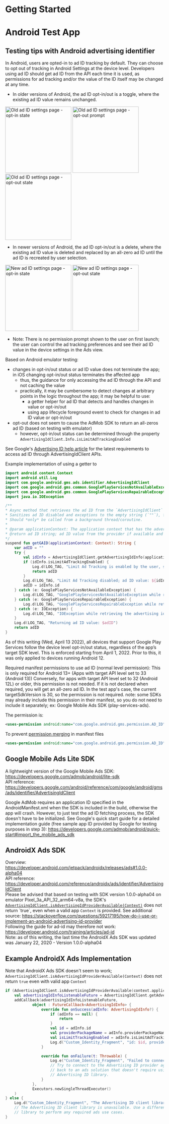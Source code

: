 # Getting Started

# Android Test App
## Testing tips with Android advertising identifier
In Android, users are opted-in to ad ID tracking by default. They can choose to opt out of tracking in Android Settings at the device level.
Developers using ad ID should get ad ID from the API each time it is used, as permissions for ad tracking and/or the value of the ID itself may be changed at any time.
- In older versions of Android, the ad ID opt-in/out is a toggle, where the existing ad ID value remains unchanged.

[<img src="./assets/old_adid_setting_optin.png" alt="Old ad ID settings page - opt-in state" width="210"/>](./assets/old_adid_setting_optin.png)
[<img src="./assets/old_adid_setting_optout_prompt.png" alt="Old ad ID settings page - opt-out prompt" width="210"/>](./assets/old_adid_setting_optout_prompt.png)
[<img src="./assets/old_adid_setting_optout.png" alt="Old ad ID settings page - opt-out state" width="210"/>](./assets/old_adid_setting_optout.png)

- In newer versions of Android, the ad ID opt-in/out is a delete, where the existing ad ID value is deleted and replaced by an all-zero ad ID until the ad ID is recreated by user selection.

[<img src="./assets/new_adid_setting_optin.png" alt="New ad ID settings page - opt-in state" width="210"/>](./assets/new_adid_setting_optin.png)
[<img src="./assets/new_adid_setting_optout.png" alt="New ad ID settings page - opt-out state" width="210"/>](./assets/new_adid_setting_optout.png)


- Note: There is no permission prompt shown to the user on first launch; the user can control the ad tracking preferences and see their ad ID value in the device settings in the Ads view.

Based on Android emulator testing:
- changes in opt-in/out status or ad ID value does not terminate the app; in iOS changing opt-in/out status terminates the affected app
    - thus, the guidance for only accessing the ad ID through the API and not caching the value
    - practically, it may be cumbersome to detect changes at arbitrary points in the logic throughout the app;
    it may be helpful to use:
        - a getter helper for ad ID that detects and handles changes in value or opt-in/out
        - using app lifecycle foreground event to check for changes in ad ID value or opt-in/out
- opt-out does not seem to cause the AdMob SDK to return an all-zeros ad ID (based on testing with emulator)
    - however, opt-in/out status can be determined through the property `AdvertisingIdClient.Info.isLimitAdTrackingEnabled`

See Google's [Advertising ID help article](https://support.google.com/googleplay/android-developer/answer/6048248?hl=en) for the latest requirements to access ad ID through AdvertisingIdClient APIs.

Example implementation of using a getter to 
```kotlin
import android.content.Context
import android.util.Log
import com.google.android.gms.ads.identifier.AdvertisingIdClient
import com.google.android.gms.common.GooglePlayServicesNotAvailableException
import com.google.android.gms.common.GooglePlayServicesRepairableException
import java.io.IOException

/**
* Async method that retrieves the ad ID from the `AdvertisingIdClient` (from Google's gms.ads SDK).
* Sanitizes ad ID disabled and exceptions to the empty string (`""`), for easy use with `MobileCore` ad ID APIs.
* Should *only* be called from a background thread/coroutine.
*
* @param applicationContext: The application context that has the advertising ID provider to obtain the ad ID from.
* @return ad ID string; ad ID value from the provider if available and tracking is allowed, empty string otherwise.
*/
suspend fun getGAID(applicationContext: Context): String {
    var adID = ""
    try {
        val idInfo = AdvertisingIdClient.getAdvertisingIdInfo(applicationContext)
        if (idInfo.isLimitAdTrackingEnabled) {
            Log.d(LOG_TAG, "Limit Ad Tracking is enabled by the user, setting ad ID to \"\"")
            return adID
        }
        Log.d(LOG_TAG, "Limit Ad Tracking disabled; ad ID value: ${idInfo.id}")
        adID = idInfo.id
    } catch (e: GooglePlayServicesNotAvailableException) {
        Log.d(LOG_TAG, "GooglePlayServicesNotAvailableException while retrieving the advertising identifier ${e.localizedMessage}")
    } catch (e: GooglePlayServicesRepairableException) {
        Log.d(LOG_TAG, "GooglePlayServicesRepairableException while retrieving the advertising identifier ${e.localizedMessage}")
    } catch (e: IOException) {
        Log.d(LOG_TAG, "IOException while retrieving the advertising identifier ${e.localizedMessage}")
    }
    Log.d(LOG_TAG, "Returning ad ID value: $adID")
    return adID
}
```

As of this writing (Wed, April 13 2022), all devices that support Google Play Services follow the device level opt-in/out status, regardless of the app’s target SDK level. This is enforced starting from April 1, 2022. Prior to this, it was only applied to devices running Android 12.

Required manifest permissions to use ad ID (normal level permission):
This is only required for Android 13+ (Apps with target API level set to 33 (Android 13))
Conversely, for apps with target API level set to 32 (Android 12L) or older, this permission is not needed.
If it is not declared when required, you will get an all-zero ad ID.
In the test app's case, the current targetSdkVersion is 30, so the permission is not required.
note: some SDKs may already include this permission in their manifest, so you do not need to include it separately; ex: Google Mobile Ads SDK (play-services-ads).

The permission is:
```xml
<uses-permission android:name="com.google.android.gms.permission.AD_ID"/>
```
To prevent [permission merging](https://developer.android.com/studio/build/manage-manifests#merge-manifests) in manifest files
```xml
<uses-permission android:name="com.google.android.gms.permission.AD_ID" tools:node="remove"/>
```




## Google Mobile Ads Lite SDK
A lightweight version of the Google Mobile Ads SDK: https://developers.google.com/admob/android/lite-sdk  
API reference: https://developers.google.com/android/reference/com/google/android/gms/ads/identifier/AdvertisingIdClient

Google AdMob requires an application ID specified in the AndroidManifest.xml when the SDK is included in the build, otherwise the app will crash. However, to just test the ad ID fetching process, the SDK doesn't have to be initialized. See Google's quick start guide for a detailed implementation guide (free sample app ID provided by Google for testing purposes in step 3): https://developers.google.com/admob/android/quick-start#import_the_mobile_ads_sdk

## AndroidX Ads SDK
Overview: https://developer.android.com/jetpack/androidx/releases/ads#1.0.0-alpha04  
API reference: https://developer.android.com/reference/androidx/ads/identifier/AdvertisingIdClient  
Please be advised that based on testing with SDK version 1.0.0-alpha04 on emulator Pixel_3a_API_32_arm64-v8a, the SDK's [`AdvertisingIdClient.isAdvertisingIdProviderAvailable(Context)`](https://developer.android.com/reference/androidx/ads/identifier/AdvertisingIdClient#isAdvertisingIdProviderAvailable(android.content.Context)) does not return `true`, even when a valid app `Context` is provided. See additional source: https://stackoverflow.com/questions/59217195/how-do-i-use-or-implement-an-android-advertising-id-provider  
Following the guide for ad-id may therefore not work: https://developer.android.com/training/articles/ad-id  
Note: as of this writing, the last time the AndroidX Ads SDK was updated was January 22, 2020 - Version 1.0.0-alpha04

## Example AndroidX Ads Implementation
Note that AndroidX Ads SDK doesn't seem to work; `AdvertisingIdClient.isAdvertisingIdProviderAvailable(Context)` does not return `true` even with valid app `Context`
```kotlin
if (AdvertisingIdClient.isAdvertisingIdProviderAvailable(context.applicationContext)) {
    val advertisingIdInfoListenableFuture = AdvertisingIdClient.getAdvertisingIdInfo(context.applicationContext)
    addCallback(advertisingIdInfoListenableFuture,
            object : FutureCallback<AdvertisingIdInfo> {
                override fun onSuccess(adInfo: AdvertisingIdInfo?) {
                    if (adInfo == null) {
                        return
                    }
                    val id = adInfo.id
                    val providerPackageName = adInfo.providerPackageName
                    val isLimitTrackingEnabled = adInfo.isLimitAdTrackingEnabled
                    Log.d("Custom_Identity_Fragment", "id: $id, providerPackageName: $providerPackageName, isLimitTrackingEnabled: $isLimitTrackingEnabled")
                }

                override fun onFailure(t: Throwable) {
                    Log.e("Custom_Identity_Fragment", "Failed to connect to Advertising ID provider: $t")
                    // Try to connect to the Advertising ID provider again, or fall
                    // back to an ads solution that doesn't require using the
                    // Advertising ID library.
                }
            },
            Executors.newSingleThreadExecutor()
    )
} else {
    Log.d("Custom_Identity_Fragment", "The Advertising ID client library is unavailable.")
    // The Advertising ID client library is unavailable. Use a different
    // library to perform any required ads use cases.
}
```